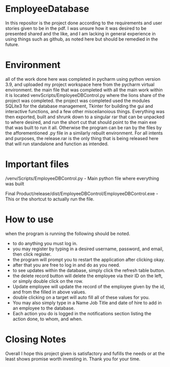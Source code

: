 # EmployeeDatabase

In this repositor is the project done according to the requirements and user stories given to be in the pdf.
I was unsure how it was desired to be presented shared and the like, and I am lacking in general experience in using things such
as github, as noted here but should be remedied in the future.

# Environment
all of the work done here was completed in pycharm using python version 3.9, and uploaded my project workspace here from the pycharm virtual environment.
the main file that was completed with all the main work within it is located venvScripts/EmployeeDBControl.py where the lions share of the project was completed.
the project was completed used the modules SQLite3 for the database management, Tkinter for building the gui and interactive functions, and a few other misceilanoious
things. Everything was then exported, built and shrunk down to a singular rar that can be unpacked to where desired, and run the short cut that should point to the
main exe that was built to run it all. Otherwise the program can be ran by the files by the afforementioned .py file in a similarly rebuilt environment. 
For all intents and purposes, the release.rar is the only thing that is being released here that will run standalone and function as intended.

# Important files
/venv/Scripts/EmployeeDBControl.py - Main python file where everything was built

Final Product/release/dist/EmployeeDBControl/EmployeeDBControl.exe -  This or the shortcut to actually run the file.

# How to use
when the program is running the following should be noted.
- to do anything you must log in.
- you may register by typing in a desired username, password, and email, then click register.
- the program will prompt you to restart the application after clicking okay.
- after that you are free to log in and do as you need.
- to see updates within the database, simply click the refresh table button.
- the delete record button will delete the employee via their ID on the left, or simply double click on the row.
- Update employee will update the record of the employee given by the id, and from the filled in above values.
- double clicking on a target will auto fill all of these values for you.
- You may also simply type in a Name Job Title and date of hire to add in an employee to the database.
- Each action you do is logged in the notifications section listing the action done, to whom, and when.

# Closing Notes
Overall I hope this project given is satisfactory and fufills the needs or at the least shows promise worth investing in. Thank you for your time.
